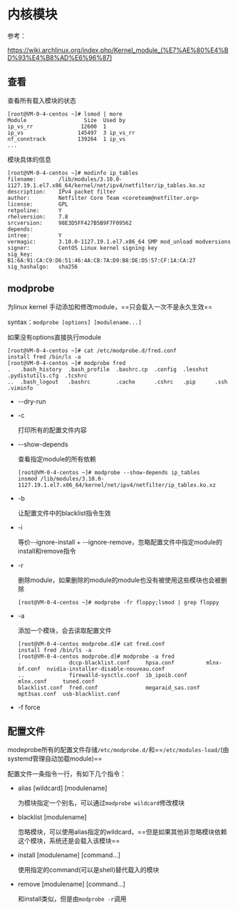 # 内核模块

参考：

https://wiki.archlinux.org/index.php/Kernel_module_(%E7%AE%80%E4%BD%93%E4%B8%AD%E6%96%87)

## 查看

查看所有载入模块的状态

```
[root@VM-0-4-centos ~]# lsmod | more
Module                  Size  Used by
ip_vs_rr               12600  1
ip_vs                 145497  3 ip_vs_rr
nf_conntrack          139264  1 ip_vs
...
```

模块具体的信息

```
[root@VM-0-4-centos ~]# modinfo ip_tables
filename:       /lib/modules/3.10.0-1127.19.1.el7.x86_64/kernel/net/ipv4/netfilter/ip_tables.ko.xz
description:    IPv4 packet filter
author:         Netfilter Core Team <coreteam@netfilter.org>
license:        GPL
retpoline:      Y
rhelversion:    7.8
srcversion:     98E3D5FF427B5B9F7F09562
depends:
intree:         Y
vermagic:       3.10.0-1127.19.1.el7.x86_64 SMP mod_unload modversions
signer:         CentOS Linux kernel signing key
sig_key:        B1:6A:91:CA:C9:D6:51:46:4A:CB:7A:D9:B8:DE:D5:57:CF:1A:CA:27
sig_hashalgo:   sha256
```

## modprobe

为linux kernel 手动添加和修改module，==只会载入一次不是永久生效==

syntax：`modprobe [options] [modulename...]`

如果没有options直接执行module

```
[root@VM-0-4-centos ~]# cat /etc/modprobe.d/fred.conf
install fred /bin/ls -a
[root@VM-0-4-centos ~]# modprobe fred
.   .bash_history  .bash_profile  .bashrc.cp  .config  .lesshst  .pydistutils.cfg  .tcshrc
..  .bash_logout   .bashrc        .cache      .cshrc   .pip      .ssh              .viminfo
```

- --dry-run

- -c

  打印所有的配置文件内容

- --show-depends

  查看指定module的所有依赖

  ```
  [root@VM-0-4-centos ~]# modprobe --show-depends ip_tables
  insmod /lib/modules/3.10.0-1127.19.1.el7.x86_64/kernel/net/ipv4/netfilter/ip_tables.ko.xz
  ```

- -b

  让配置文件中的blacklist指令生效

- -i 

  等价--ignore-install + --ignore-remove，忽略配置文件中指定module的install和remove指令

- -r

  删除module，如果删除的module的module也没有被使用这些模块也会被删除

  ```
  [root@VM-0-4-centos ~]# modprobe -fr floppy;lsmod | grep floppy
  ```

- -a

  添加一个模块，会去读取配置文件

  ```
  [root@VM-0-4-centos modprobe.d]# cat fred.conf
  install fred /bin/ls -a
  [root@VM-0-4-centos modprobe.d]# modprobe -a fred
  .               dccp-blacklist.conf     hpsa.conf          mlnx-bf.conf  nvidia-installer-disable-nouveau.conf
  ..              firewalld-sysctls.conf  ib_ipoib.conf      mlnx.conf     tuned.conf
  blacklist.conf  fred.conf               megaraid_sas.conf  mpt3sas.conf  usb-blacklist.conf
  ```

- -f force

## 配置文件

modeprobe所有的配置文件存储`/etc/modprobe.d/`和==`/etc/modules-load/`(由systemd管理自动加载module)==

配置文件一条指令一行，有如下几个指令：

- alias [wildcard] [modulename]

  为模块指定一个别名，可以通过`modprobe wildcard`修改模块

- blacklist [modulename]

  忽略模块，可以使用alias指定的wildcard，==但是如果其他非忽略模块依赖这个模块，系统还是会载入该模块==

- install [modulename] [command...]

  使用指定的command(可以是shell)替代载入的模块

- remove [modulename] [command...]

  和install类似，但是由`modprobe -r`调用











